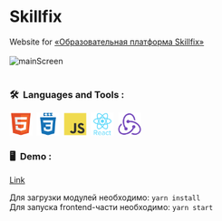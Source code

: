 # **Skillfix**
Website for <a href="http://skillfix-platform.ru">«Образовательная платформа Skillfix»</a><br/><br/>
<img width="1470" alt="mainScreen" src="https://github.com/qookieFaitPipi/skillfix/assets/58183484/a5212169-66bd-41f5-ac58-34eaf7a897ea"><br/><br/>

### 🛠 &nbsp;Languages and Tools :
<img src="https://github.com/devicons/devicon/blob/master/icons/html5/html5-original.svg" title="HTML5" alt="HTML" width="40" height="40"/>&nbsp;
<img src="https://github.com/devicons/devicon/blob/master/icons/css3/css3-plain-wordmark.svg"  title="CSS3" alt="CSS" width="40" height="40"/>&nbsp;
<img src="https://github.com/devicons/devicon/blob/master/icons/javascript/javascript-original.svg" title="JavaScript" alt="JavaScript" width="40" height="40"/>&nbsp;
<img src="https://github.com/devicons/devicon/blob/master/icons/react/react-original-wordmark.svg" title="React" alt="React" width="40" height="40"/>&nbsp;
<img src="https://github.com/devicons/devicon/blob/master/icons/redux/redux-original.svg" title="Redux" alt="Redux " width="40" height="40"/>&nbsp;

### 🖥 &nbsp;Demo :
<a href='https://github.com/qookieFaitPipi/skillfix/assets/58183484/99a76f26-9060-4ca9-bd5c-3493971c817e'>Link</a><br/>

Для загрузки модулей необходимо: `yarn install`<br/>
Для запуска frontend-части необходимо: `yarn start`
